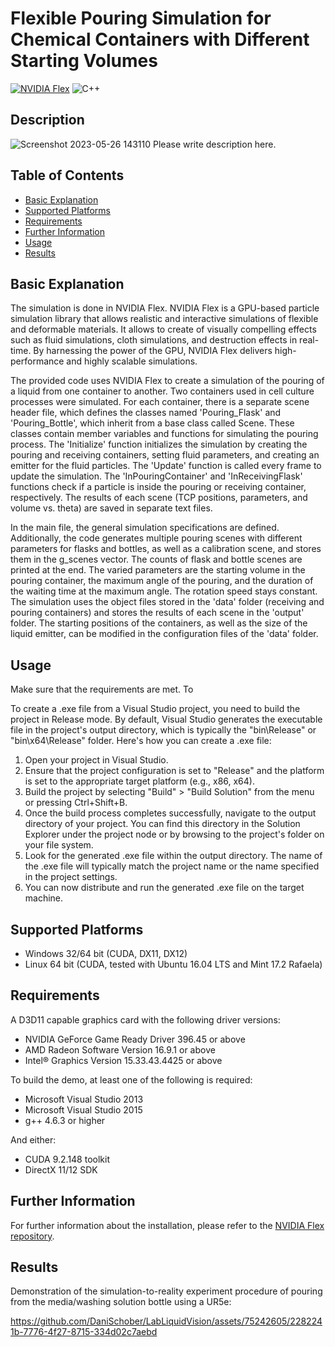 
# Flexible Pouring Simulation for Chemical Containers with Different Starting Volumes
 
[![NVIDIA Flex](https://img.shields.io/badge/NVIDIA-Flex-green)](https://developer.nvidia.com/flex)
![C++](https://img.shields.io/badge/C++-11-orange)

## Description

![Screenshot 2023-05-26 143110](https://github.com/DaniSchober/thesis/assets/75242605/45cbc248-175e-48ff-95da-4e0a2bf3932f)
Please write description here.

## Table of Contents

- [Basic Explanation](#explanation)
- [Supported Platforms](#platforms)
- [Requirements](#requirements)
- [Further Information](#information)
- [Usage](#usage)
- [Results](#results)


## <a id="explanation"></a> Basic Explanation

The simulation is done in NVIDIA Flex. NVIDIA Flex is a GPU-based particle simulation library that allows realistic and interactive simulations of flexible and deformable materials. It allows to create of visually compelling effects such as fluid simulations, cloth simulations, and destruction effects in real-time. By harnessing the power of the GPU, NVIDIA Flex delivers high-performance and highly scalable simulations.

The provided code uses NVIDIA Flex to create a simulation of the pouring of a liquid from one container to another. Two containers used in cell culture processes were simulated. 
For each container, there is a separate scene header file, which defines the classes named 'Pouring_Flask' and 'Pouring_Bottle', which inherit from a base class called Scene.
These classes contain member variables and functions for simulating the pouring process. The 'Initialize' function initializes the simulation by creating the pouring and receiving containers, setting fluid parameters, and creating an emitter for the fluid particles. The 'Update' function is called every frame to update the simulation. The 'InPouringContainer' and 'InReceivingFlask' functions check if a particle is inside the pouring or receiving container, respectively. The results of each scene (TCP positions, parameters, and volume vs. theta) are saved in separate text files.

In the main file, the general simulation specifications are defined. Additionally, the code generates multiple pouring scenes with different parameters for flasks and bottles, as well as a calibration scene, and stores them in the g_scenes vector. The counts of flask and bottle scenes are printed at the end. The varied parameters are the starting volume in the pouring container, the maximum angle of the pouring, and the duration of the waiting time at the maximum angle. The rotation speed stays constant. The simulation uses the object files stored in the 'data' folder (receiving and pouring containers) and stores the results of each scene in the 'output' folder. The starting positions of the containers, as well as the size of the liquid emitter, can be modified in the configuration files of the 'data' folder.


## Usage
Make sure that the requirements are met. To

To create a .exe file from a Visual Studio project, you need to build the project in Release mode. By default, Visual Studio generates the executable file in the project's output directory, which is typically the "bin\Release" or "bin\x64\Release" folder. Here's how you can create a .exe file:

1. Open your project in Visual Studio.
2. Ensure that the project configuration is set to "Release" and the platform is set to the appropriate target platform (e.g., x86, x64).
3. Build the project by selecting "Build" > "Build Solution" from the menu or pressing Ctrl+Shift+B.
4. Once the build process completes successfully, navigate to the output directory of your project. You can find this directory in the Solution Explorer under the project node or by browsing to the project's folder on your file system.
5. Look for the generated .exe file within the output directory. The name of the .exe file will typically match the project name or the name specified in the project settings.
6. You can now distribute and run the generated .exe file on the target machine.

## <a id="platforms"></a> Supported Platforms

* Windows 32/64 bit (CUDA, DX11, DX12)
* Linux 64 bit (CUDA, tested with Ubuntu 16.04 LTS and Mint 17.2 Rafaela)

## Requirements

A D3D11 capable graphics card with the following driver versions:

* NVIDIA GeForce Game Ready Driver 396.45 or above
* AMD Radeon Software Version 16.9.1 or above
* Intel® Graphics Version 15.33.43.4425 or above

To build the demo, at least one of the following is required:

* Microsoft Visual Studio 2013
* Microsoft Visual Studio 2015
* g++ 4.6.3 or higher

And either: 

* CUDA 9.2.148 toolkit
* DirectX 11/12 SDK

## <a id="information"></a> Further Information

For further information about the installation, please refer to the [NVIDIA Flex repository](https://github.com/NVIDIAGameWorks/FleX).

## Results

Demonstration of the simulation-to-reality experiment procedure of pouring from the media/washing solution bottle using a UR5e:

https://github.com/DaniSchober/LabLiquidVision/assets/75242605/2282241b-7776-4f27-8715-334d02c7aebd









